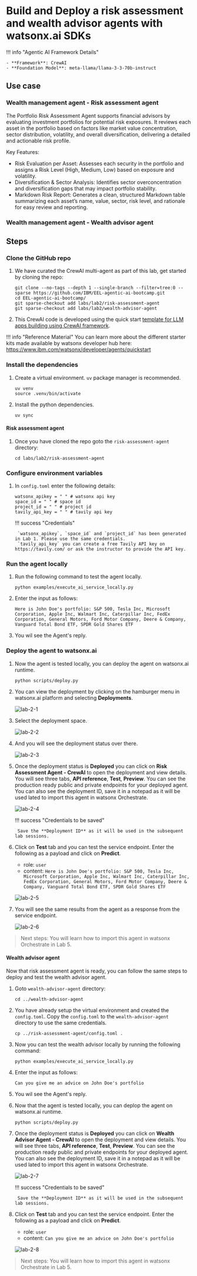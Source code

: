 # Build and Deploy a risk assessment and wealth advisor agents with watsonx.ai SDKs

!!! info "Agentic AI Framework Details"

    - **Framework**: CrewAI
    - **Foundation Model**: meta-llama/llama-3-3-70b-instruct

## Use case

### Wealth management agent - Risk assessment agent

The Portfolio Risk Assessment Agent supports financial advisors by evaluating investment portfolios for potential risk exposures. It reviews each asset in the portfolio based on factors like market value concentration, sector distribution, volatility, and overall diversification, delivering a detailed and actionable risk profile.

Key Features:

- Risk Evaluation per Asset: Assesses each security in the portfolio and assigns a Risk Level (High, Medium, Low) based on exposure and volatility.
- Diversification & Sector Analysis: Identifies sector overconcentration and diversification gaps that may impact portfolio stability.
- Markdown Risk Report: Generates a clean, structured Markdown table summarizing each asset’s name, value, sector, risk level, and rationale for easy review and reporting.

### Wealth management agent - Wealth advisor agent



## Steps

### Clone the GitHub repo

1. We have curated the CrewAI multi-agent as part of this lab, get started by cloning the repo:

    ```
    git clone --no-tags --depth 1 --single-branch --filter=tree:0 --sparse https://github.com/IBM/EEL-agentic-ai-bootcamp.git
    cd EEL-agentic-ai-bootcamp/
    git sparse-checkout add labs/lab2/risk-assessment-agent
    git sparse-checkout add labs/lab2/wealth-advisor-agent
    ```

1. This CrewAI code is developed using the quick start [template for LLM apps building using CrewAI framework](https://www.ibm.com/watsonx/developer/agents/quickstart).

!!! info "Reference Material"
    You can learn more about the different starter kits made available by watsonx developer hub here: <https://www.ibm.com/watsonx/developer/agents/quickstart>

### Install the dependencies

1. Create a virtual environment. `uv` package manager is recommended.

    ```
    uv venv
    source .venv/bin/activate
    ```

1. Install the python dependencies.

    ```
    uv sync
    ```

#### Risk assessment agent

1. Once you have cloned the repo goto the `risk-assessment-agent` directory:

    ```
    cd labs/lab2/risk-assessment-agent
    ```

### Configure environment variables

1. In `config.toml` enter the following details:

    ```
    watsonx_apikey = " " # watsonx api key
    space_id = " " # space id
    project_id = " " # project id
    tavily_api_key = " " # tavily api key
    ```

    !!! success "Credentials"
        
        `watsonx_apikey`, `space_id` and `project_id` has been generated in Lab 1. Please use the same credentials. 
        `tavily_api_key` you can create a free Tavily API key on https://tavily.com/ or ask the instructor to provide the API key.

### Run the agent locally

1. Run the following command to test the agent locally.

    ```
    python examples/execute_ai_service_locally.py
    ```

1. Enter the input as follows:

    ```
    Here is John Doe's portfolio: S&P 500, Tesla Inc, Microsoft Corporation, Apple Inc, Walmart Inc, Caterpillar Inc, FedEx Corporation, General Motors, Ford Motor Company, Deere & Company, Vanguard Total Bond ETF, SPDR Gold Shares ETF
    ```
    
1. You wil see the Agent's reply.

### Deploy the agent to watsonx.ai

1. Now the agent is tested locally, you can deploy the agent on watsonx.ai runtime.

    ```
    python scripts/deploy.py
    ```

1. You can view the deployment by clicking on the hamburger menu in watsonx.ai platform and selecting **Deployments**.

    ![lab-2-1](../images/lab2/lab-2-1.png)

1. Select the deployment space.

    ![lab-2-2](../images/lab2/lab-2-2.png)

1. And you will see the deployment status over there.

    ![lab-2-3](../images/lab2/lab-2-3.png)

1. Once the deployment status is **Deployed** you can click on **Risk Assessment Agent - CrewAI** to open the deployment and view details. You will see three tabs, **API reference**, **Test**, **Preview**. You can see the production ready public and private endpoints for your deployed agent. You can also see the deployment ID, save it in a notepad as it will be used lated to import this agent in watsonx Orchestrate.

    ![lab-2-4](../images/lab2/lab-2-4.png)

    !!! success "Credentials to be saved"
        
        Save the **Deployment ID** as it will be used in the subsequent lab sessions.

1. Click on **Test** tab and you can test the service endpoint. Enter the following as a payload and click on **Predict**.
    - role: `user`
    - content: `Here is John Doe's portfolio: S&P 500, Tesla Inc, Microsoft Corporation, Apple Inc, Walmart Inc, Caterpillar Inc, FedEx Corporation, General Motors, Ford Motor Company, Deere & Company, Vanguard Total Bond ETF, SPDR Gold Shares ETF`

    ![lab-2-5](../images/lab2/lab-2-5.png)

1. You will see the same results from the agent as a response from the service endpoint.

    ![lab-2-6](../images/lab2/lab-2-6.png)

>Next steps: You will learn how to import this agent in watsonx Orchestrate in Lab 5.

#### Wealth advisor agent

Now that risk assessment agent is ready, you can follow the same steps to deploy and test the wealth advisor agent.

1. Goto `wealth-advisor-agent` directory:

    ```
    cd ../wealth-advisor-agent
    ```

1. You have already setup the virtual environment and created the `config.toml`. Copy the `config.toml` to the `wealth-advisor-agent` directory to use the same credentials.

    ```
    cp ../risk-assessment-agent/config.toml .
    ```

1. Now you can test the wealth advisor locally by running the following command:

    ```
    python examples/execute_ai_service_locally.py
    ```

1. Enter the input as follows:

    ```
    Can you give me an advice on John Doe's portfolio
    ```
  
1. You wil see the Agent's reply.

1. Now that the agent is tested locally, you can deplop the agent on watsonx.ai runtime.

    ```
    python scripts/deploy.py
    ```

1. Once the deployment status is **Deployed** you can click on **Wealth Advisor Agent - CrewAI** to open the deployment and view details. You will see three tabs, **API reference**, **Test**, **Preview**. You can see the production ready public and private endpoints for your deployed agent. You can also see the deployment ID, save it in a notepad as it will be used lated to import this agent in watsonx Orchestrate.

    ![lab-2-7](../images/lab2/lab-2-7.png)

    !!! success "Credentials to be saved"
        
        Save the **Deployment ID** as it will be used in the subsequent lab sessions.

1. Click on **Test** tab and you can test the service endpoint. Enter the following as a payload and click on **Predict**.
    - role: `user`
    - content: `Can you give me an advice on John Doe's portfolio`

    ![lab-2-8](../images/lab2/lab-2-8.png)

>Next steps: You will learn how to import this agent in watsonx Orchestrate in Lab 5.
